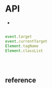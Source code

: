 # API 

- 



## 

```javascript
event.target
event.currentTarget
Element.tagName
Element.classList



```


## 

```javascript

```



## reference
